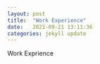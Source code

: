 ```yaml
---
layout: post
title:  "Work Experience"
date:   2021-09-21 13:11:36
categories: jekyll update
---
```

Work Exprience
